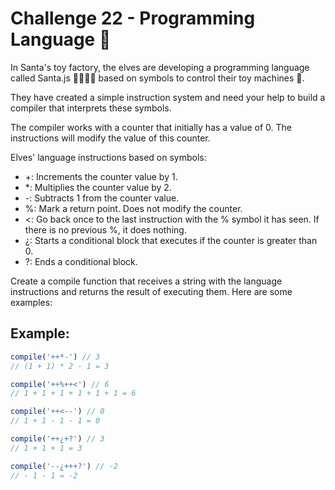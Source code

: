 # Challenge 22 - Programming Language 🚂

In Santa's toy factory, the elves are developing a programming language called Santa.js 👨‍💻👩‍💻 based on symbols to control their toy machines 🚂.

They have created a simple instruction system and need your help to build a compiler that interprets these symbols.

The compiler works with a counter that initially has a value of 0. The instructions will modify the value of this counter.

Elves' language instructions based on symbols:

- +: Increments the counter value by 1.
- *: Multiplies the counter value by 2.
- -: Subtracts 1 from the counter value.
- %: Mark a return point. Does not modify the counter.
- <: Go back once to the last instruction with the % symbol it has seen. If there is no previous %, it does nothing.
- ¿: Starts a conditional block that executes if the counter is greater than 0.
- ?: Ends a conditional block.

Create a compile function that receives a string with the language instructions and returns the result of executing them. Here are some examples:

## Example:

```ts
compile('++*-') // 3
// (1 + 1) * 2 - 1 = 3

compile('++%++<') // 6
// 1 + 1 + 1 + 1 + 1 + 1 = 6

compile('++<--') // 0
// 1 + 1 - 1 - 1 = 0

compile('++¿+?') // 3
// 1 + 1 + 1 = 3

compile('--¿+++?') // -2
// - 1 - 1 = -2
```